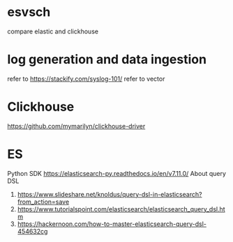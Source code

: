 # esvsch
compare elastic and clickhouse

# log generation and data ingestion
refer to https://stackify.com/syslog-101/
refer to vector

# Clickhouse 
https://github.com/mymarilyn/clickhouse-driver

# ES
Python SDK https://elasticsearch-py.readthedocs.io/en/v7.11.0/
About query DSL
1. https://www.slideshare.net/knoldus/query-dsl-in-elasticsearch?from_action=save
2. https://www.tutorialspoint.com/elasticsearch/elasticsearch_query_dsl.htm
3. https://hackernoon.com/how-to-master-elasticsearch-query-dsl-454632cg 





